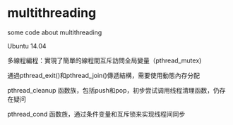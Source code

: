 # multithreading
some code about multithreading

Ubuntu 14.04

多線程編程：實現了簡單的線程間互斥訪問全局變量（pthread_mutex)

通過pthread_exit()和pthread_join()傳遞結構，需要使用動態內存分配

pthread_cleanup 函数族，包括push和pop，初步尝试调用线程清理函数，仍存在疑问

pthread_cond 函数族，通过条件变量和互斥锁来实现线程间同步
